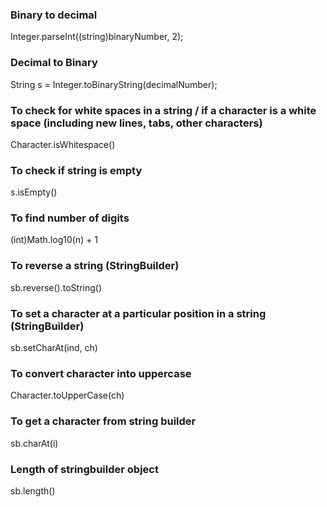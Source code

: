 ### Binary to decimal 
Integer.parseInt((string)binaryNumber, 2);

### Decimal to Binary
String s = Integer.toBinaryString(decimalNumber);

### To check for white spaces in a string / if a character is a white space (including new lines, tabs, other characters)
Character.isWhitespace()

### To check if string is empty
s.isEmpty()

### To find number of digits
(int)Math.log10(n) + 1

### To reverse a string (StringBuilder)
sb.reverse().toString()

### To set a character at a particular position in a string (StringBuilder)
sb.setCharAt(ind, ch)

### To convert character into uppercase
Character.toUpperCase(ch)

### To get a character from string builder
sb.charAt(i)

### Length of stringbuilder object
sb.length()